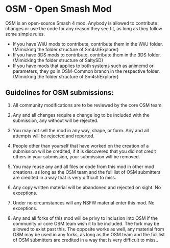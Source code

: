 # OSM - Open Smash Mod
OSM is an open-source Smash 4 mod.
Anybody is allowed to contribute changes or use the code for any reason they see fit, as long as they follow some simple rules.

* If you have WiiU mods to contribute, contribute them in the WiiU folder. (Mimicking the folder structure of Sm4shExplorer)
* If you have 3DS mods to contribute, contribute them in the 3DS folder. (Mimicking the folder structure of SaltySD)
* If you have mods that applies to both systems such as animcmd or parameters, they go in OSM-Common branch in the respective folder. (Mimicking the folder structure of Sm4shExplorer) 

## Guidelines for OSM submissions:

1. All community modifications are to be reviewed by the core OSM team.

2. Any and all changes require a change log to be included with the submission, any without will be rejected.

3. You may not sell the mod in any way, shape, or form. Any and all attempts will be rejected and reported.

4. People other than yourself that have worked on the creation of a submission will be credited, if it is discovered that you did not credit others in your submission, your submission will be removed.

5. You may reuse any and all files or code from this mod in other mod creations, as long as the OSM team and the full list of OSM submitters are credited in a way that is very difficult to miss.

6. Any copy written material will be abandoned and rejected on sight. No exceptions.

7. Under no circumstances will any NSFW material enter this mod. No exceptions.

8. Any and all forks of this mod will be privy to inclusion into OSM if the community or core OSM team wish it to be included. The fork may be allowed to exist past this. The opposite works as well, any material from OSM may be used in any forks, as long as the OSM team and the full list of OSM submitters are credited in a way that is very difficult to miss..
